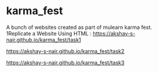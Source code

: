 # karma_fest
A bunch of websites created as part of mulearn karma fest.
<br>
1Replicate a Website Using HTML : 
https://akshay-s-nair.github.io/karma_fest/task1

https://akshay-s-nair.github.io/karma_fest/task2

https://akshay-s-nair.github.io/karma_fest/task3
